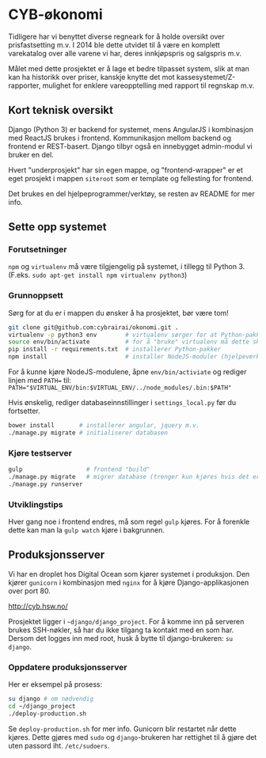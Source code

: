 # CYB-økonomi
Tidligere har vi benyttet diverse regneark for å holde oversikt over prisfastsetting m.v. I 2014 ble dette utvidet til å være en komplett varekatalog over alle varene vi har, deres innkjøpspris og salgspris m.v.

Målet med dette prosjektet er å lage et bedre tilpasset system, slik at man kan ha historikk over priser, kanskje knytte det mot kassesystemet/Z-rapporter, mulighet for enklere vareopptelling med rapport til regnskap m.v.

## Kort teknisk oversikt
Django (Python 3) er backend for systemet, mens AngularJS i kombinasjon med ReactJS brukes i frontend. Kommunikasjon mellom backend og frontend er REST-basert. Django tilbyr også en innebygget admin-modul vi bruker en del.

Hvert "underprosjekt" har sin egen mappe, og "frontend-wrapper" er et eget prosjekt i mappen `siteroot` som er template og fellesting for frontend.

Det brukes en del hjelpeprogrammer/verktøy, se resten av README for mer info.

## Sette opp systemet

### Forutsetninger
`npm` og `virtualenv` må være tilgjengelig på systemet, i tillegg til Python 3. (F.eks. `sudo apt-get install npm virtualenv python3`)

### Grunnoppsett
Sørg for at du er i mappen du ønsker å ha prosjektet, bør være tom!
```bash
git clone git@github.com:cybrairai/okonomi.git .
virtualenv -p python3 env        # virtualenv sørger for at Python-pakker er lokale for prosjektet
source env/bin/activate          # for å "bruke" virtualenv må dette skrives
pip install -r requirements.txt  # installerer Python-pakker
npm install                      # installer NodeJS-moduler (hjelpeverktøy) fra package.json
```

For å kunne kjøre NodeJS-modulene, åpne `env/bin/activiate` og rediger linjen med `PATH=` til:
`PATH="$VIRTUAL_ENV/bin:$VIRTUAL_ENV/../node_modules/.bin:$PATH"`

Hvis ønskelig, rediger databaseinnstillinger i `settings_local.py` før du fortsetter.

```bash
bower install       # installerer angular, jquery m.v.
./manage.py migrate # initialiserer databasen
```

### Kjøre testserver
```bash
gulp                  # frontend "build"
./manage.py migrate   # migrer database (trenger kun kjøres hvis det er gjort endringer i databaseskjemaer)
./manage.py runserver
```

### Utviklingstips
Hver gang noe i frontend endres, må som regel `gulp` kjøres. For å forenkle dette kan man la `gulp watch` kjøre i bakgrunnen.

## Produksjonsserver
Vi har en droplet hos Digital Ocean som kjører systemet i produksjon. Den kjører `gunicorn` i kombinasjon med `nginx` for å kjøre Django-applikasjonen over port 80.

http://cyb.hsw.no/

Prosjektet ligger i `~django/django_project`. For å komme inn på serveren brukes SSH-nøkler, så har du ikke tilgang ta kontakt med en som har. Dersom det logges inn med root, husk å bytte til django-brukeren: `su django`.

### Oppdatere produksjonsserver
Her er eksempel på prosess:
```bash
su django # om nødvendig
cd ~/django_project
./deploy-production.sh
```

Se `deploy-production.sh` for mer info. Gunicorn blir restartet når dette kjøres. Dette gjøres med `sudo` og `django`-brukeren har rettighet til å gjøre det uten passord iht. `/etc/sudoers`.
